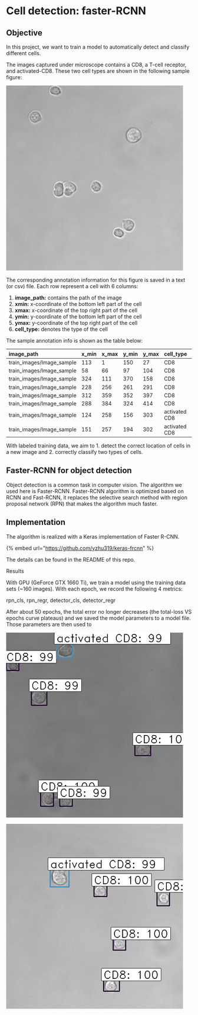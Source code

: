 # Cell detection: faster-RCNN

## Objective

In this project, we want to train a model to automatically detect and classify different cells. 

The images captured under microscope contains a CD8, a T-cell receptor, and activated-CD8. These two cell types are shown in the following sample figure:

![Image\_sample](.gitbook/assets/image__2021-06-28__12-42-56.png)

The corresponding annotation information for this figure is saved in a text \(or csv\) file. Each row represent a cell with 6 columns: 

1. **image\_path:** contains the path of the image
2. **xmin:** x-coordinate of the bottom left part of the cell
3. **xmax:** x-coordinate of the top right part of the cell
4. **ymin:** y-coordinate of the bottom left part of the cell
5. **ymax:** y-coordinate of the top right part of the cell
6. **cell\_type:** denotes the type of the cell

The sample annotation info is shown as the table below:

| image\_path | x\_min | x\_max | y\_min | y\_max | cell\_type |
| :--- | :--- | :--- | :--- | :--- | :--- |
| train\_images/Image\_sample | 113 | 1 | 150 | 27 | CD8 |
| train\_images/Image\_sample | 58 | 66 | 97 | 104 | CD8 |
| train\_images/Image\_sample | 324 | 111 | 370 | 158 | CD8 |
| train\_images/Image\_sample | 228 | 256 | 261 | 291 | CD8 |
| train\_images/Image\_sample | 312 | 359 | 352 | 397 | CD8 |
| train\_images/Image\_sample | 288 | 384 | 324 | 414 | CD8 |
| train\_images/Image\_sample | 124 | 258 | 156 | 303 | activated CD8 |
| train\_images/Image\_sample | 151 | 257 | 194 | 302 | activated CD8 |

With labeled training data, we aim to 1. detect the correct location of cells in a new image and 2. correctly classify two types of cells.



## Faster-RCNN for object detection

Object detection is a common task in computer vision. The algorithm we used here is Faster-RCNN. Faster-RCNN algorithm is optimized based on RCNN and Fast-RCNN, it replaces the selective search method with region proposal network \(RPN\) that makes the algorithm much faster.



## Implementation

The algorithm is realized with a Keras implementation of Faster R-CNN.

{% embed url="https://github.com/yzhu319/keras-frcnn" %}

The details can be found in the README of this repo.



Results

With GPU \(GeForce GTX 1660 Ti\), we train a model using the training data sets \(~160 images\). With each epoch, we record the following 4 metrics:

rpn\_cls, rpn\_regr, detector\_cls, detector\_regr

After about 50 epochs, the total error no longer decreases \(the total-loss VS epochs curve plateaus\) and we saved the model parameters to a model file. Those parameters are then used to 







![](.gitbook/assets/cd8-sample1%20%281%29.png)

![](.gitbook/assets/cd8-sample2.png)

